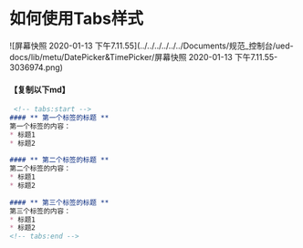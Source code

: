 # 如何使用Tabs样式

![屏幕快照 2020-01-13 下午7.11.55](../../../../../../Documents/规范_控制台/ued-docs/lib/metu/DatePicker&TimePicker/屏幕快照 2020-01-13 下午7.11.55-3036974.png)

#### 【复制以下md】

```markdown
 <!-- tabs:start -->
#### ** 第一个标签的标题 **
第一个标签的内容：
* 标题1
* 标题2
    
#### ** 第二个标签的标题 **
第二个标签的内容：
* 标题1
* 标题2
    
#### ** 第三个标签的标题 **
第三个标签的内容：
* 标题1
* 标题2
<!-- tabs:end -->
```


